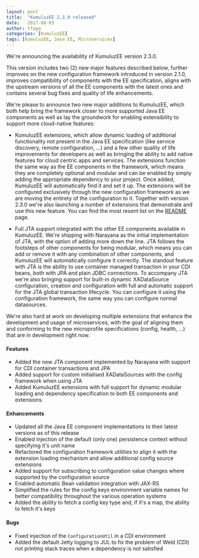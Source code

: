 ```yaml
---
layout: post
title:  "KumuluzEE 2.3.0 released"
date:   2017-08-03
author: tfaga
categories: [KumuluzEE]
tags: [KumuluzEE, Java EE, Microservices]
---
```


We're announcing the availability of KumuluzEE version 2.3.0.

This version includes two (2) new major features described below, further improves on the new configuration framework introduced in version 2.1.0, improves compatibility of components with the EE specification, aligns with the upstream versions of all the EE components with the latest ones and contains several bug fixes and quality of life enhancements.

<!--more-->

We're please to announce two new major additions to KumuluzEE, which both help bring the framework closer to more supported Java EE components as well as lay the groundwork for enabling extensibility to support more cloud-native features:

* KumuluzEE extensions, which allow dynamic loading of additional functionality not present in the Java EE specification (like service discovery, remote configuration, ...) and a few other quality of life improvements for developers as well as bringing the ability to add native features for cloud centric apps and services. The extensions function the same way as the EE components in the framework, which means they are completely optional and modular and can be enabled by simply adding the appropriate dependency to your project. Once added, KumuluzEE will automatically find it and set it up. The extensions will be configured exclusively through the new configuration framework as we are moving the entirety of the configuration to it. Together with version 2.3.0 we're also launching a number of extensions that demonstrate and use this new feature. You can find the most resent list on the [README](https://github.com/kumuluz/kumuluzee) page.

* Full JTA support integrated with the other EE components available in KumuluzEE. We're shipping with Narayana as the initial implementation of JTA, with the option of adding more down the line. JTA follows the footsteps of other components for being modular, which means you can add or remove it with any combination of other components, and KumuluzEE will automatically configure it correctly. The standout feature with JTA is the ability to use container managed transaction in your CDI beans, both with JPA and plain JDBC connections. To accompany JTA we're also bringing support for built-in dynamic XADataSource configuration, creation and configuration with full and automatic support for the JTA global transaction lifecycle. You can configure it using the configuration framework, the same way you can configure normal datasources.

We're also hard at work on developing multiple extensions that enhance the development and usage of microservices, with the goal of aligning them and conforming to the new microprofile specifications (config, health, ...) that are in development right now.

#### Features

- Added the new JTA component implemented by Narayana with support for CDI container transactions and JPA
- Added support for custom initialised XADataSources with the config framework when using JTA
- Added KumuluzEE extensions with full support for dynamic modular loading and dependency specification to both EE components and extensions.

#### Enhancements

- Updated all the Java EE component implementations to their latest versions as of this release
- Enabled injection of the default (only one) persistence context without specifying it's unit name
- Refactored the configuration framework utilities to align it with the extension loading mechanism and allow additional config source extensions
- Added support for subscribing to configuration value changes where supported by the configuration source
- Enabled automatic Bean validation integration with JAX-RS
- Simplified the rules for the config keys environment variable names for better compatibility throughout the various operation systems
- Added the ability to fetch a config key type and, if it's a map, the ability to fetch it's keys

#### Bugs

- Fixed injection of the `ConfigurationUtil` in a CDI environment
- Added the default Jetty logging to JUL to fix the problem of Weld (CDI) not printing stack traces when a
dependency is not satisfied
